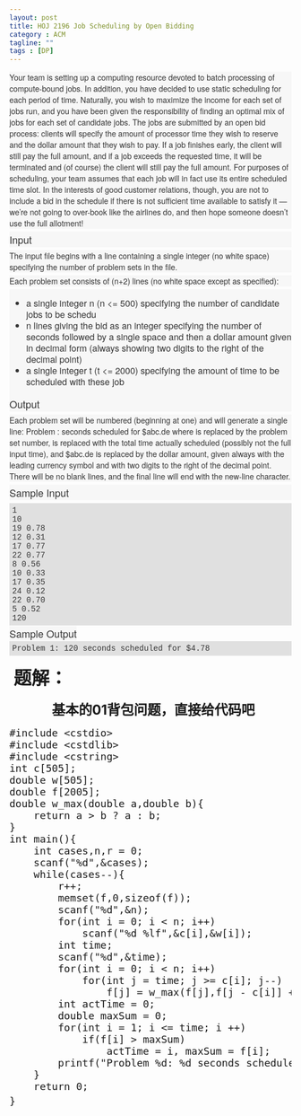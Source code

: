 ```yaml
---
layout: post
title: HOJ 2196 Job Scheduling by Open Bidding
category : ACM
tagline: ""
tags : [DP]
---
```

<p style="margin-top:0px; margin-bottom:5px; padding-top:0px; padding-bottom:0px; line-height:20px; font-size:14px; color:rgb(51,51,51); font-family:'Helvetica Neue',Helvetica,Arial,sans-serif; background-color:rgb(247,247,247)">
	Your team is setting up a computing resource devoted to batch processing of compute-bound jobs. In addition, you have decided to use static scheduling for each period of time. Naturally, you wish to maximize the income for each set of jobs run, and you have been given the responsibility of finding an optimal mix of jobs for each set of candidate jobs. The jobs are submitted by an open bid process: clients will specify the amount of processor time they wish to reserve and the dollar amount that they wish to pay. If a job finishes early, the client will still pay the full amount, and if a job exceeds the requested time, it will be terminated and (of course) the client will still pay the full amount. For purposes of scheduling, your team assumes that each job will in fact use its entire scheduled time slot. In the interests of good customer relations, though, you are not to include a bid in the schedule if there is not sufficient time available to satisfy it — we’re not going to over-book like the airlines do, and then hope someone doesn’t use the full allotment!
</p>
<p style="margin-top:0px; margin-bottom:5px; padding-top:0px; padding-bottom:0px; line-height:20px; font-size:14px; color:rgb(51,51,51); font-family:'Helvetica Neue',Helvetica,Arial,sans-serif; background-color:rgb(247,247,247)">
	<span style="margin:0px; padding:0px; font-size:18px; line-height:28px">Input</span>
</p>
<p style="margin-top:0px; margin-bottom:5px; padding-top:0px; padding-bottom:0px; line-height:20px; font-size:14px; color:rgb(51,51,51); font-family:'Helvetica Neue',Helvetica,Arial,sans-serif; background-color:rgb(247,247,247)">
	The input file begins with a line containing a single integer (no white space) specifying the number of problem sets in the file.
</p>
<p style="margin-top:0px; margin-bottom:5px; padding-top:0px; padding-bottom:0px; line-height:20px; font-size:14px; color:rgb(51,51,51); font-family:'Helvetica Neue',Helvetica,Arial,sans-serif; background-color:rgb(247,247,247)">
	Each problem set consists of (n+2) lines (no white space except as specified):
</p>
<ul style="margin:0px; padding:15px 0px 15px 30px; color:rgb(51,51,51); font-family:'Helvetica Neue',Helvetica,Arial,sans-serif; font-size:16px; line-height:20px; background-color:rgb(247,247,247)">
	<li style="margin:0px; padding:0px">
		a single integer n (n &lt;= 500) specifying the number of candidate jobs to be schedu
	</li>
	<li style="margin:0px; padding:0px">
		n lines giving the bid as an integer specifying the number of seconds followed by a single space and then a dollar amount given in decimal form (always showing two digits to the right of the decimal point)
	</li>
	<li style="margin:0px; padding:0px">
		a single integer t (t &lt;= 2000) specifying the amount of time to be scheduled with these job
	</li>
</ul>
<p style="margin-top:0px; margin-bottom:5px; padding-top:0px; padding-bottom:0px; line-height:20px; font-size:14px; color:rgb(51,51,51); font-family:'Helvetica Neue',Helvetica,Arial,sans-serif; background-color:rgb(247,247,247)">
	<span style="margin:0px; padding:0px; font-size:18px; line-height:28px">Output</span>
</p>
<p style="margin-top:0px; margin-bottom:5px; padding-top:0px; padding-bottom:0px; line-height:20px; font-size:14px; color:rgb(51,51,51); font-family:'Helvetica Neue',Helvetica,Arial,sans-serif; background-color:rgb(247,247,247)">
	Each problem set will be numbered (beginning at one) and will generate a single line: Problem&nbsp;:&nbsp;seconds scheduled for $abc.de where&nbsp;is replaced by the problem set number,&nbsp;is replaced with the total time actually scheduled (possibly not the full input time), and $abc.de is replaced by the dollar amount, given always with the leading currency symbol and with two digits to the right of the decimal point. There will be no blank lines, and the final line will end with the new-line character.
</p>
<p style="margin-top:0px; margin-bottom:5px; padding-top:0px; padding-bottom:0px; line-height:20px; font-size:14px; color:rgb(51,51,51); font-family:'Helvetica Neue',Helvetica,Arial,sans-serif; background-color:rgb(247,247,247)">
	<span style="margin:0px; padding:0px; font-size:18px; line-height:28px">Sample Input</span>
</p>
<pre style="margin-top:0px; margin-bottom:0px; background-color:rgb(224,224,224); padding:5px; font-size:14px; line-height:16px; overflow:auto; font-family:Consolas,'Lucida Console','Andale Mono','Bitstream Vera Sans Mono','Courier New',Courier; color:rgb(51,51,51)">1
10
19 0.78
12 0.31
17 0.77
22 0.77
8 0.56
10 0.33
17 0.35
24 0.12
22 0.70
5 0.52
120</pre>
<span style="margin:0px; padding:0px; font-size:18px; line-height:28px; color:rgb(51,51,51); font-family:'Helvetica Neue',Helvetica,Arial,sans-serif; background-color:rgb(247,247,247)">Sample Output</span>
<pre style="margin-top:0px; margin-bottom:0px; background-color:rgb(224,224,224); padding:5px; font-size:14px; line-height:16px; overflow:auto; font-family:Consolas,'Lucida Console','Andale Mono','Bitstream Vera Sans Mono','Courier New',Courier; color:rgb(51,51,51)">Problem 1: 120 seconds scheduled for $4.78</pre>
<p>
	<strong><span style="font-size:32px">&nbsp;题解：&nbsp;</span></strong>
</p>
<p>
	<strong><span style="font-size:32px">&nbsp; &nbsp; &nbsp; &nbsp; &nbsp;&nbsp;</span><span style="font-size:24px">基本的01背包问题，直接给代码吧</span></strong>
</p>
<p>
	<strong></strong>
</p>
<pre name="code" class="html"><span style="font-size: 18px;">#include &lt;cstdio&gt;
#include &lt;cstdlib&gt;
#include &lt;cstring&gt;
int c[505];
double w[505];
double f[2005];
double w_max(double a,double b){
	return a &gt; b ? a : b;
}
int main(){
	int cases,n,r = 0;
	scanf(&quot;%d&quot;,&amp;cases);
	while(cases--){
		r++;
		memset(f,0,sizeof(f));
		scanf(&quot;%d&quot;,&amp;n);
		for(int i = 0; i &lt; n; i++)
			scanf(&quot;%d %lf&quot;,&amp;c[i],&amp;w[i]);
		int time;
		scanf(&quot;%d&quot;,&amp;time);
		for(int i = 0; i &lt; n; i++)
			for(int j = time; j &gt;= c[i]; j--)
				f[j] = w_max(f[j],f[j - c[i]] + w[i]);
		int actTime = 0;
		double maxSum = 0;
		for(int i = 1; i &lt;= time; i ++)
			if(f[i] &gt; maxSum)
				actTime = i, maxSum = f[i];
		printf(&quot;Problem %d: %d seconds scheduled for $%.2lf\n&quot;,r,actTime,maxSum);
	}
	return 0;
}</span><span style=" font-size: 24px;"><strong>
</strong></span></pre>